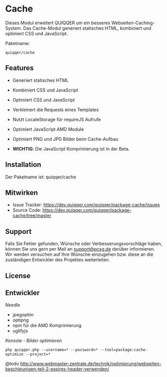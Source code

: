 Cache
========

Dieses Modul erweitert QUIQQER um ein besseres Webseiten-Caching-System. 
Das Cache-Modul generiert statisches HTML, kombiniert und optimiert CSS und JavaScript.

Paketname:

    quiqqer/cache


Features
--------

- Generiert statisches HTML
- Kombiniert CSS und JavaScript
- Optimiert CSS und JavaScript
- Verkleinert die Requests eines Templates
- Nutzt LocaleStorage für requireJS Aufrufe
- Optimiert JavaScript AMD Module
- Optimiert PNG und JPG Bilder beim Cache-Aufbau

- **WICHTIG**: Die JavaScript Komprimierung ist in der Beta.

Installation
------------

Der Paketname ist: quiqqer/cache



Mitwirken
----------

- Issue Tracker: https://dev.quiqqer.com/quiqqer/package-cache/issues
- Source Code: https://dev.quiqqer.com/quiqqer/package-cache/tree/master


Support
-------

Falls Sie Fehler gefunden, Wünsche oder Verbesserungsvorschläge haben, 
können Sie uns gern per Mail an support@pcsg.de darüber informieren.  
Wir werden versuchen auf Ihre Wünsche einzugehen bzw. diese an die 
zuständigen Entwickler des Projektes weiterleiten.

License
-------


Entwickler
--------

*Needle*
- jpegoptim
- optipng
- npm für die AMD Komprimierung
- uglifyjs

*Konsole - Bilder optimieren*

```
php quiqqer.php --username=* --password=* --tool=package:cache-optimize --project=*
```


@todo 
http://www.webmaster-zentrale.de/technik/optimierung/webseiten-beschleunigen-teil-2-expires-header-verwenden/
